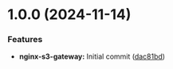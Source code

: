 # 1.0.0 (2024-11-14)


### Features

* **nginx-s3-gateway:** Initial commit ([dac81bd](https://gitlab.opencode.de/bmi/opendesk/components/platform-development/charts/nginx-s3-gateway/commit/dac81bdaf2186883af28e665337a401040472b26))
